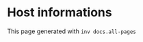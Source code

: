 # Host informations

This page generated with `inv docs.all-pages`

[comment]: (>>HOSTINFOS)



[comment]: (<<HOSTINFOS)